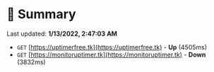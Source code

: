 # 📖 Summary
Last updated: **1/13/2022, 2:47:03 AM**

- `GET` [https://uptimerfree.tk](https://uptimerfree.tk) - **Up** (4505ms)
- `GET` [https://monitoruptimer.tk](https://monitoruptimer.tk) - **Down** (3832ms)
